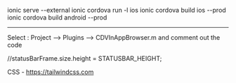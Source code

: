 ionic serve --external
ionic cordova run -l ios
ionic cordova build ios --prod
ionic cordova build android --prod

---

Select : Project --> Plugins --> CDVInAppBrowser.m and comment out the code

//statusBarFrame.size.height = STATUSBAR_HEIGHT;

CSS - https://tailwindcss.com
